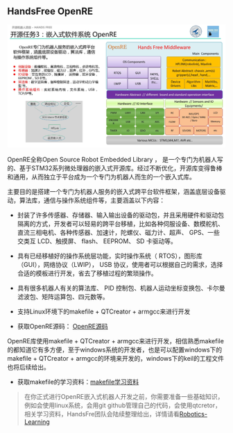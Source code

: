 ## HandsFree OpenRE

![OpenRE Architectural](/images/OpenRE/Embedded_Architectural.jpg)

OpenRE全称Open Source Robot Embedded Library ，  是一个专门为机器人写的、基于STM32系列微处理器的嵌入式开源库。经过不断优化，开源库变得鲁棒和通用，从而独立于平台成为一个专门为机器人而生的一个嵌入式库。

主要目的是搭建一个专门为机器人服务的嵌入式跨平台软件框架，涵盖底层设备驱动，算法库，通信与操作系统组件等，主要涵盖以下内容：

* 封装了许多传感器、存储器、输入输出设备的驱动包，并且采用硬件和驱动包隔离的方式，开发者可以轻易的跨平台移植，比如各种伺服设备、数模舵机、直流三相电机、各种传感器、加速计，陀螺仪、磁力计、超声、 GPS、一些交类互 LCD、触摸屏、 flash、 EEPROM、 SD 卡驱动等。
* 具有已经移植好的操作系统层功能，实时操作系统（ RTOS），图形库（GUI），网络协议（LWIP）， USB 协议，使用者可以根据自己的需求，选择合适的模板进行开发，省去了移植过程的繁琐操作。
* 具有很多机器人有关的算法库、 PID 控制包、机器人运动坐标变换包、卡尔曼滤波包、矩阵运算包、四元数等。
* 支持Linux环境下的makefile + QTCreator + armgcc来进行开发

* 获取OpenRE源码： [OpenRE源码](https://github.com/HANDS-FREE/OpenRE) 

OpenRE库使用makefile + QTCreator + armgcc来进行开发，相信熟悉makefile的都知道它有多方便，至于windows系统的开发者，也是可以配置windows下的makefile + QTCreator + armgcc的环境来开发的，windows下的keil的工程文件也将后续给出。

* 获取makefile的学习资料：[makefile学习资料](https://pan.baidu.com/s/1nuSvs7Z#list/path=%2FHANDSFREE%2FHands_Free_Release%2F5_Learning_Data%2Fmakefile&parentPath=%2FHANDSFREE)

> 在你正式进行OpenRE嵌入式机器人开发之前，你需要准备一些基础知识，例如会使用linux系统，会用git github管理自己的代码，会使用qtcretor，相关学习资料，HandsFre团队会陆续整理给出，详情请看[Robotics-Learning](/docs/Courses/Robotics-Learning.md)






